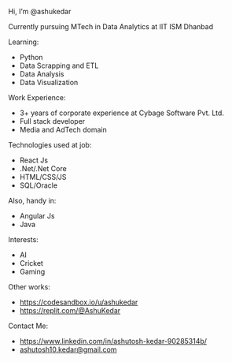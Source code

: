 Hi, I’m @ashukedar

Currently pursuing MTech in Data Analytics at IIT ISM Dhanbad

Learning:
  - Python
  - Data Scrapping and ETL
  - Data Analysis
  - Data Visualization

Work Experience:
  - 3+ years of corporate experience at Cybage Software Pvt. Ltd.
  - Full stack developer
  - Media and AdTech domain

Technologies used at job:
  - React Js
  - .Net/.Net Core
  - HTML/CSS/JS
  - SQL/Oracle

Also, handy in:
  - Angular Js
  - Java

Interests:
  - AI
  - Cricket
  - Gaming

Other works:
  - https://codesandbox.io/u/ashukedar
  - https://replit.com/@AshuKedar

Contact Me:
  - https://www.linkedin.com/in/ashutosh-kedar-90285314b/
  - ashutosh10.kedar@gmail.com
